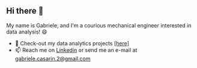 ## Hi there 👋

My name is Gabriele, and I'm a courious mechanical engineer interested in data analysis! 😄
- 🔭 Check-out my data analytics projects [[here]](https://github.com/gcasarin?tab=repositories)
- 📫 Reach me on [Linkedin](https://www.linkedin.com/in/gabriele-casarin06/) or send me an e-mail at gabriele.casarin.2@gmail.com



<!--
**GabryGit/gabrygit** is a ✨ _special_ ✨ repository because its `README.md` (this file) appears on your GitHub profile.

Here are some ideas to get you started:

- 🔭 I’m currently working on ...
- 🌱 I’m currently learning ...
- 👯 I’m looking to collaborate on ...
- 🤔 I’m looking for help with ...
- 💬 Ask me about ...
- 📫 How to reach me: ...
- 😄 Pronouns: ...
- ⚡ Fun fact: ...
-->
